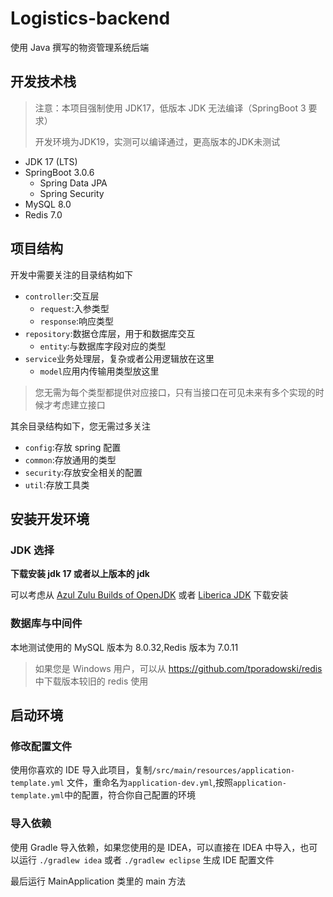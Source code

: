 # Logistics-backend

使用 Java 撰写的物资管理系统后端

## 开发技术栈

> 注意：本项目强制使用 JDK17，低版本 JDK 无法编译（SpringBoot 3 要求）
>
> 开发环境为JDK19，实测可以编译通过，更高版本的JDK未测试

- JDK 17 (LTS)
- SpringBoot 3.0.6
  - Spring Data JPA
  - Spring Security
- MySQL 8.0
- Redis 7.0

## 项目结构

开发中需要关注的目录结构如下

- `controller`:交互层
    - `request`:入参类型
    - `response`:响应类型
- `repository`:数据仓库层，用于和数据库交互
    - `entity`:与数据库字段对应的类型
- `service`业务处理层，复杂或者公用逻辑放在这里
    - `model`应用内传输用类型放这里

> 您无需为每个类型都提供对应接口，只有当接口在可见未来有多个实现的时候才考虑建立接口

其余目录结构如下，您无需过多关注

- `config`:存放 spring 配置
- `common`:存放通用的类型
- `security`:存放安全相关的配置
- `util`:存放工具类

## 安装开发环境

### JDK 选择

**下载安装 jdk 17 或者以上版本的 jdk**

可以考虑从 [Azul Zulu Builds of OpenJDK](https://www.azul.com/downloads/?version=java-17-lts&package=jdk)
或者 [Liberica JDK](https://bell-sw.com/pages/downloads/#/java-17-lts) 下载安装

### 数据库与中间件

本地测试使用的 MySQL 版本为 8.0.32,Redis 版本为 7.0.11

> 如果您是 Windows 用户，可以从 https://github.com/tporadowski/redis 中下载版本较旧的 redis 使用

## 启动环境

### 修改配置文件

使用你喜欢的 IDE 导入此项目，复制`/src/main/resources/application-template.yml`
文件，重命名为`application-dev.yml`,按照`application-template.yml`中的配置，符合你自己配置的环境

### 导入依赖

使用 Gradle 导入依赖，如果您使用的是 IDEA，可以直接在 IDEA 中导入，也可以运行
`./gradlew idea` 或者 `./gradlew eclipse` 生成 IDE 配置文件

最后运行 MainApplication 类里的 main 方法
